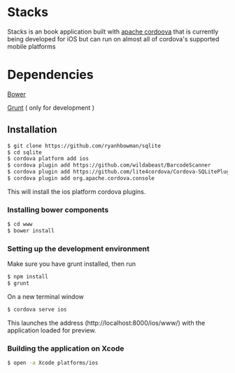 Stacks
==========================

Stacks is an book application built with [apache cordoova](http://cordova.apache.org/docs/en/3.3.0) that is currently being developed 
for iOS but can run on almost all of cordova's supported mobile platforms


# Dependencies

[Bower](http://bower.io)

[Grunt](http://gruntjs.com) ( only for development )


## Installation

```bash
$ git clone https://github.com/ryanhbowman/sqlite
$ cd sqlite
$ cordova platform add ios
$ cordova plugin add https://github.com/wildabeast/BarcodeScanner
$ cordova plugin add https://github.com/lite4cordova/Cordova-SQLitePlugin
$ cordova plugin add org.apache.cordova.console
```

This will install the ios platform cordova plugins.


### Installing bower components

```bash
$ cd www
$ bower install
```


### Setting up the development environment

Make sure you have grunt installed, then run

```bash
$ npm install 
$ grunt
```

On a new terminal window

```bash
$ cordova serve ios
```

This launches the address (http://localhost:8000/ios/www/) with the application loaded for preview. 

### Building the application on Xcode

```bash
$ open -a Xcode platforms/ios
```
